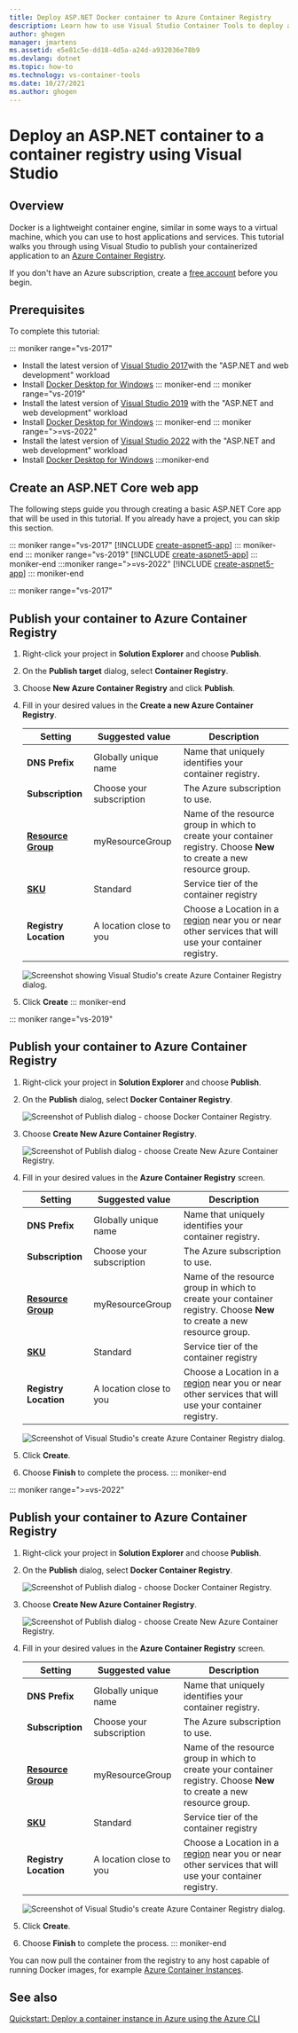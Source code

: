 ```yaml
---
title: Deploy ASP.NET Docker container to Azure Container Registry
description: Learn how to use Visual Studio Container Tools to deploy an ASP.NET or ASP.NET Core web app to a container registry
author: ghogen
manager: jmartens
ms.assetid: e5e81c5e-dd18-4d5a-a24d-a932036e78b9
ms.devlang: dotnet
ms.topic: how-to
ms.technology: vs-container-tools
ms.date: 10/27/2021
ms.author: ghogen
---
```

# Deploy an ASP.NET container to a container registry using Visual Studio

## Overview

Docker is a lightweight container engine, similar in some ways to a virtual machine, which you can use to host applications and services.
This tutorial walks you through using Visual Studio to publish your containerized application to an [Azure Container Registry](https://azure.microsoft.com/services/container-registry).

If you don't have an Azure subscription, create a [free account](https://azure.microsoft.com/free/dotnet/?utm_source=acr-publish-doc&utm_medium=docs&utm_campaign=docs) before you begin.

## Prerequisites

To complete this tutorial:

::: moniker range="vs-2017"
* Install the latest version of [Visual Studio 2017](https://visualstudio.microsoft.com/vs/older-downloads/?utm_medium=microsoft&utm_source=docs.microsoft.com&utm_campaign=vs+2017+download)with the "ASP.NET and web development" workload
* Install [Docker Desktop for Windows](https://docs.docker.com/desktop/windows/install/)
::: moniker-end
::: moniker range="vs-2019"
* Install the latest version of [Visual Studio 2019](https://visualstudio.microsoft.com/downloads) with the "ASP.NET and web development" workload
* Install [Docker Desktop for Windows](https://docs.docker.com/desktop/windows/install/)
::: moniker-end
::: moniker range=">=vs-2022"
* Install the latest version of [Visual Studio 2022](https://visualstudio.microsoft.com/downloads) with the "ASP.NET and web development" workload
* Install [Docker Desktop for Windows](https://docs.docker.com/desktop/windows/install/)
:::moniker-end

## Create an ASP.NET Core web app

The following steps guide you through creating a basic ASP.NET Core app that will be used in this tutorial. If you already have a project, you can skip this section.

::: moniker range="vs-2017"
[!INCLUDE [create-aspnet5-app](../azure/includes/create-aspnet5-app.md)]
::: moniker-end
::: moniker range="vs-2019"
[!INCLUDE [create-aspnet5-app](../azure/includes/vs-2019/create-aspnet5-app-2019.md)]
::: moniker-end
:::moniker range=">=vs-2022"
[!INCLUDE [create-aspnet5-app](../azure/includes/vs-2022/create-aspnet5-app-2022.md)]
::: moniker-end

::: moniker range="vs-2017"

## Publish your container to Azure Container Registry

1. Right-click your project in **Solution Explorer** and choose **Publish**.
2. On the **Publish target** dialog, select **Container Registry**.
3. Choose **New Azure Container Registry** and click **Publish**.
4. Fill in your desired values in the **Create a new Azure Container Registry**.

    | Setting      | Suggested value  | Description                                |
    | ------------ |  ------- | -------------------------------------------------- |
    | **DNS Prefix** | Globally unique name | Name that uniquely identifies your container registry. |
    | **Subscription** | Choose your subscription | The Azure subscription to use. |
    | **[Resource Group](/azure/azure-resource-manager/resource-group-overview)** | myResourceGroup |  Name of the resource group in which to create your container registry. Choose **New** to create a new resource group.|
    | **[SKU](/azure/container-registry/container-registry-skus)** | Standard | Service tier of the container registry  |
    | **Registry Location** | A location close to you | Choose a Location in a [region](https://azure.microsoft.com/regions/) near you or near other services that will use your container registry. |

    ![Screenshot showing Visual Studio's create Azure Container Registry dialog.](media/hosting-web-apps-in-docker/vs-azure-container-registry-provisioning-dialog.png)

5. Click **Create**
::: moniker-end

::: moniker range="vs-2019"
## Publish your container to Azure Container Registry
1. Right-click your project in **Solution Explorer** and choose **Publish**.
2. On the **Publish** dialog, select **Docker Container Registry**.

   ![Screenshot of Publish dialog - choose Docker Container Registry.](media/container-tools/vs-2019/docker-container-registry.png)

3. Choose **Create New Azure Container Registry**.
 
   ![Screenshot of Publish dialog - choose Create New Azure Container Registry.](media/container-tools/vs-2019/select-existing-or-create-new-azure-container-registry.png)

4. Fill in your desired values in the **Azure Container Registry** screen.

    | Setting      | Suggested value  | Description                                |
    | ------------ |  ------- | -------------------------------------------------- |
    | **DNS Prefix** | Globally unique name | Name that uniquely identifies your container registry. |
    | **Subscription** | Choose your subscription | The Azure subscription to use. |
    | **[Resource Group](/azure/azure-resource-manager/resource-group-overview)** | myResourceGroup |  Name of the resource group in which to create your container registry. Choose **New** to create a new resource group.|
    | **[SKU](/azure/container-registry/container-registry-skus)** | Standard | Service tier of the container registry  |
    | **Registry Location** | A location close to you | Choose a Location in a [region](https://azure.microsoft.com/regions/) near you or near other services that will use your container registry. |

    ![Screenshot of Visual Studio's create Azure Container Registry dialog.](media/hosting-web-apps-in-docker/vs-azure-container-registry-provisioning-dialog-2019.png)

5. Click **Create**.

6. Choose **Finish** to complete the process.
::: moniker-end

::: moniker range=">=vs-2022"
## Publish your container to Azure Container Registry
1. Right-click your project in **Solution Explorer** and choose **Publish**.
2. On the **Publish** dialog, select **Docker Container Registry**.

   ![Screenshot of Publish dialog - choose Docker Container Registry.](media/container-tools/vs-2022/docker-container-registry.png)

3. Choose **Create New Azure Container Registry**.
 
   ![Screenshot of Publish dialog - choose Create New Azure Container Registry.](media/container-tools/vs-2022/select-existing-or-create-new-azure-container-registry.png)

4. Fill in your desired values in the **Azure Container Registry** screen.

    | Setting      | Suggested value  | Description                                |
    | ------------ |  ------- | -------------------------------------------------- |
    | **DNS Prefix** | Globally unique name | Name that uniquely identifies your container registry. |
    | **Subscription** | Choose your subscription | The Azure subscription to use. |
    | **[Resource Group](/azure/azure-resource-manager/resource-group-overview)** | myResourceGroup |  Name of the resource group in which to create your container registry. Choose **New** to create a new resource group.|
    | **[SKU](/azure/container-registry/container-registry-skus)** | Standard | Service tier of the container registry  |
    | **Registry Location** | A location close to you | Choose a Location in a [region](https://azure.microsoft.com/regions/) near you or near other services that will use your container registry. |

    ![Screenshot of Visual Studio's create Azure Container Registry dialog.](media/container-tools/vs-2022/vs-azure-container-registry-provisioning-dialog.png)

5. Click **Create**.

6. Choose **Finish** to complete the process.
::: moniker-end


You can now pull the container from the registry to any host capable of running Docker images, for example [Azure Container Instances](/azure/container-instances/container-instances-tutorial-deploy-app).

## See also

[Quickstart: Deploy a container instance in Azure using the Azure CLI](/azure/container-instances/container-instances-quickstart)

